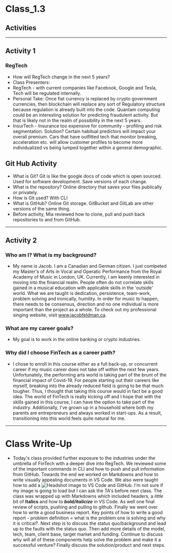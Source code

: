 # Class_1.3
## Activities
---
## Activity 1
### RegTech
* How will RegTech change in the next 5 years? 
* Class Presenters:
* RegTech - with current companies like Facebook, Google and Tesla, Tech will be regulated internally. 
* Personal Take: Once fiat currency is replaced by crypto government currencies, then blockchain will replace any sort of Regulatory structure because regulation is already built into the code. Quantam computing could be an interesting solution for predicting fraudulent activity. But that is likely not in the realm of possibility in the next 5 years. 
* InsurTech - Insurance too expensive for community - profiling and risk segmentation. Solution? Certain habitual predictors will impact your overall premium. Cars that have outfitted tech that monitor breaking, acceleration etc. will allow customer profiles to become more individualized vs being lumped together within a general demographic.   
## Git Hub Activity
* What is Git? Git is like the google docs of code which is open sourced. Used for software development. Save versions of each change. 
* What is the repository? Online directory that saves your files publically or privately. 
* How is Git used? With CLI
* What is GitHub? Online Git storage. GitBucket and GitLab are other versions of the same thing. 
* Before activity, Mia reviewed how to clone, pull and push back repositories to and from GitHub. 
---
## Activity 2
### Who am I? What is my background?
* My name is Jacob. I am a Canadian and German citizen. I just comlpeted my Master's of Arts in Vocal and Operatic Performance from the Royal Academy of Music in London, UK. Currently, I am keenly interested in moving into the financial realm. People often do not correlate skills gained in a musical education with applicable skills in the 'outside' world. What we are taught is dedication, persistence, team-work, problem solving and ironically, humility. In order for music to happen, there needs to be consensus, direction and no one individual is more important than the project as a whole. To check out my professional singing website, visit www.jacobfeldman.ca.
### What are my career goals?
* My goal is to work in the online banking or crypto industries. 
### Why did I choose FinTech as a career path?
* I chose to enroll in this course either as a full back-up, or concurrent career if my music career does not take off within the next few years. Unfortunately, the performing arts world is taking part of the brunt of the financial impact of Covid-19. For people starting out their careers like myself, breaking into the already reduced field is going to be that much tougher. Thus, I thought that taking this course would in fact be a good idea. The world of FinTech is really kicking off and I hope that with the skills gained in this course, I can have the option to take part of the industry. Additionally, I've grown up in a household where both my parents are entrepreneurs and always worked in start-ups. As a result, transitioning into this world feels quite natural for me. 
---
# Class Write-Up
* Today's class provided further exposure to the industries under the umbrella of FinTech with a deeper dive into RegTech. We reviewed some of the important commands in CLI and how to push and pull information from GitHub. Towards the end we worked on Markdowns and how to write visually appealing documents in VS Code. 
We also were taught how to add a ![Headshot](DSC_0526.JPG) image to VS Code and GitHub. I'm not sure if my image is going to load but I can ask the TA's before next class.
The class was wrapped up with Markdowns which included headers, a *little* bit of **Italics** and how to **_bold/italicize_** in VS Code. As well one final review of scripts, pushing and pulling to github. Finally we went over how to write a good business report. Key points of how to write a good report - problem definition = what is the problem one is solving and why it is critical?. Next step is to discuss the status quo/background and lead up to the faults with the status quo. Then add more details of the model, tech, team, client base, target market and funding. Continue to discuss why will all of these components help solve the problem and make it a successful venture? Finally discuss the solution/product and next steps.  
